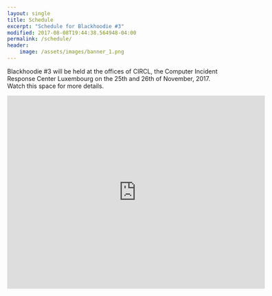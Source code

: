 ```yaml
---
layout: single
title: Schedule
excerpt: "Schedule for Blackhoodie #3"
modified: 2017-08-08T19:44:38.564948-04:00
permalink: /schedule/
header:
    image: /assets/images/banner_1.png
---
```

Blackhoodie #3 will be held at the offices of CIRCL, the Computer Incident Response Center Luxembourg on the 25th and 26th of November, 2017. Watch this space for more details.


<iframe src="https://www.google.com/maps/embed?pb=!1m18!1m12!1m3!1d2585.6327266227563!2d6.133127215700949!3d49.604675079367645!2m3!1f0!2f0!3f0!3m2!1i1024!2i768!4f13.1!3m3!1m2!1s0x479548ce12418fa9%3A0xbb87d355ca4f5108!2s16+Boulevard+d&#39;Avranches%2C+1160+Luxembourg!5e0!3m2!1sen!2sus!4v1508710346445" width="600" height="450" frameborder="0" style="border:0" allowfullscreen></iframe>
